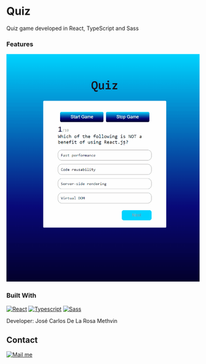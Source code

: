 # Quiz

Quiz game developed in React, TypeScript and Sass

### Features

![app](/App.gif)
### Built With
[![React](https://img.shields.io/badge/React-22272E?style=for-the-badge&logo=react
)](https://es.react.dev/)
[![Typescript](https://img.shields.io/badge/Typescript-22272E?style=for-the-badge&logo=typescript)](https://www.typescriptlang.org/)
[![Sass](https://img.shields.io/badge/Sass-22272E?style=for-the-badge&logo=sass
)](https://sass-lang.com/)


Developer: José Carlos De La Rosa Methvin

[gmail_logo]: https://user-images.githubusercontent.com/6497827/62424751-c1b85480-b6f0-11e9-97de-096c0a980829.png
[gmail]: mailto:josekadeveloper@gmail.com?subject=Leyendo%20#Ecofriendly&body=Hi

## Contact
[![Mail me][gmail_logo]][gmail]
